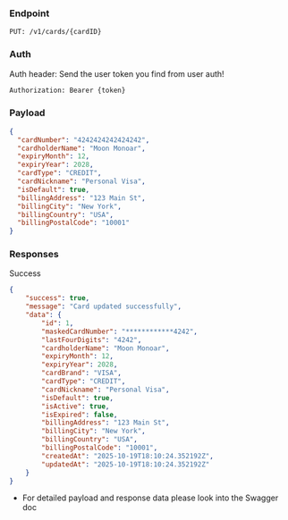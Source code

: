 ### Endpoint
```
PUT: /v1/cards/{cardID}
```

### Auth
Auth header: Send the user token you find from user auth!
```txt
Authorization: Bearer {token}
```

### Payload
```json
{
  "cardNumber": "4242424242424242",
  "cardholderName": "Moon Monoar",
  "expiryMonth": 12,
  "expiryYear": 2028,
  "cardType": "CREDIT",
  "cardNickname": "Personal Visa",
  "isDefault": true,
  "billingAddress": "123 Main St",
  "billingCity": "New York",
  "billingCountry": "USA",
  "billingPostalCode": "10001"
}
```

### Responses
Success
```json
{
    "success": true,
    "message": "Card updated successfully",
    "data": {
        "id": 1,
        "maskedCardNumber": "************4242",
        "lastFourDigits": "4242",
        "cardholderName": "Moon Monoar",
        "expiryMonth": 12,
        "expiryYear": 2028,
        "cardBrand": "VISA",
        "cardType": "CREDIT",
        "cardNickname": "Personal Visa",
        "isDefault": true,
        "isActive": true,
        "isExpired": false,
        "billingAddress": "123 Main St",
        "billingCity": "New York",
        "billingCountry": "USA",
        "billingPostalCode": "10001",
        "createdAt": "2025-10-19T18:10:24.352192Z",
        "updatedAt": "2025-10-19T18:10:24.352192Z"
    }
}
```
- For detailed payload and response data please look into the Swagger doc